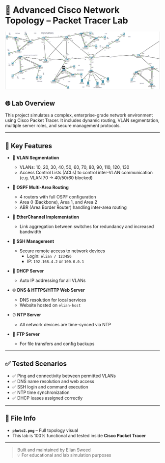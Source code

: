 # 🧠 Advanced Cisco Network Topology – Packet Tracer Lab

![Network Topology](./photo2.png)

## 🌐 Lab Overview

This project simulates a complex, enterprise-grade network environment using Cisco Packet Tracer. It includes dynamic routing, VLAN segmentation, multiple server roles, and secure management protocols.

---

## 🔧 Key Features

- 🧱 **VLAN Segmentation**
  - VLANs: 10, 20, 30, 40, 50, 60, 70, 80, 90, 110, 120, 130
  - Access Control Lists (ACLs) to control inter-VLAN communication (e.g. VLAN 70 → 40/50/60 blocked)

- 🔄 **OSPF Multi-Area Routing**
  - 4 routers with full OSPF configuration
  - Area 0 (Backbone), Area 1, and Area 2
  - ABR (Area Border Router) handling inter-area routing

- 🔌 **EtherChannel Implementation**
  - Link aggregation between switches for redundancy and increased bandwidth

- 🔐 **SSH Management**
  - Secure remote access to network devices  
    - Login: `elian / 123456`  
    - IP: `192.168.4.2` or `100.0.0.1`

- 🧩 **DHCP Server**
  - Auto IP addressing for all VLANs

- 🌐 **DNS & HTTPS/HTTP Web Server**
  - DNS resolution for local services
  - Website hosted on `elian-host`

- ⏰ **NTP Server**
  - All network devices are time-synced via NTP

- 📂 **FTP Server**
  - For file transfers and config backups

---

## ✅ Tested Scenarios

- ✅ Ping and connectivity between permitted VLANs  
- ✅ DNS name resolution and web access  
- ✅ SSH login and command execution  
- ✅ NTP time synchronization  
- ✅ DHCP leases assigned correctly

---

## 📁 File Info

- **`photo2.png`** – Full topology visual
- This lab is 100% functional and tested inside **Cisco Packet Tracer**

---

> Built and maintained by Elian Sweed  
> 💡 For educational and lab simulation purposes
